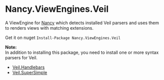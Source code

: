 # Nancy.ViewEngines.Veil

A ViewEngine for [Nancy](http://nancyfx.org/) which detects installed Veil parsers and uses them to renders views with matching extensions.

Get it on nuget `Install-Package Nancy.ViewEngines.Veil`

**Note:**  
In addition to installing this package, you need to install one or more syntax parsers for Veil.

* [Veil.Handlebars](https://github.com/csainty/Veil/tree/master/Src/Veil.Handlebars)
* [Veil.SuperSimple](https://github.com/csainty/Veil/tree/master/Src/Veil.SuperSimple)
